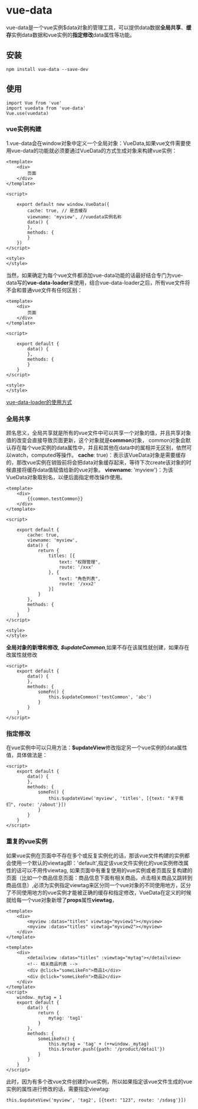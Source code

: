# vue-data
vue-data是一个vue实例$data对象的管理工具，可以提供data数据**全局共享**、**缓存**实例data数据和vue实例的**指定修改**data属性等功能。
## 安装
```
npm install vue-data --save-dev
```
## 使用
```
import Vue from 'vue'
import vuedata from 'vue-data'
Vue.use(vuedata)
```
### vue实例构建
1.vue-data会在window对象中定义一个全局对象：VueData,如果vue文件需要使用vue-data的功能就必须要通过VueData的方式生成对象来构建vue实例：
```
<template>
	<div>
		页面
	</div>
</template>

<script>
	
	export default new window.VueData({
		cache: true, // 是否缓存
		viewname: 'myview', //vuedata实例名称
		data() {
		},
		methods: {
		}
	})
</script>

<style>
</style>
```
当然，如果确定为每个vue文件都添加vue-data功能的话最好结合专门为vue-data写的**vue-data-loader**来使用，结合vue-data-loader之后，所有vue文件将不会和普通vue文件有任何区别：
```
<template>
	<div>
		页面
	</div>
</template>

<script>
	
	export default {
		data() {
		},
		methods: {
		}
	}
</script>

<style>
</style>
```
[vue-data-loader的使用方式](https://github.com/avengang/vue-data-loader/tree/master)
### 全局共享
顾名思义，全局共享就是所有的vue文件中可以共享一个对象的值，并且共享对象值的改变会直接导致页面更新，这个对象就是**common**对象，
common对象会默认存在每个vue实例的data属性中，并且和其他在data中的属相并无区别，依然可以watch，computed等操作。
**cache**: true)：表示该VueData对象是需要缓存的，那改vue实例在销毁前将会把data对象缓存起来，等待下次create该对象的时候直接将缓存data值赋值给新的vue对象。
**viewname**: 'myview')：为该VueData对象取别名，以便后面指定修改操作使用。
```
<template>
	<div>
		{{common.testCommon}}
	</div>
</template>

<script>
	
	export default {
		cache: true,
		viewname: 'myview',
		data() {
			return {
				titles: [{
					text: "权限管理",
					route: '/xxx'
				}, {
					text: "角色列表",
					route: '/xxx2'
				}]
			}
		},
		methods: {
		}
	}
</script>

<style>
</style>
```
**全局对象的新增和修改**, ***$updateCommon***,如果不存在该属性就创建，如果存在改属性就修改
```
<script>
	export default {
		data() {
		},
		methods: {
			someFn() {
				this.$updateCommon('testCommon', 'abc')
			}
		}
	}
</script>
```

### 指定修改
在vue实例中可以只用方法：**$updateView**修改指定另一个vue实例的data属性值，具体做法是：
```
<script>
	export default {
		data() {
		},
		methods: {
			someFn() {
				this.$updateView('myview', 'titles', [{text: "关于我们", route: '/about'}])
			}
		}
	}
</script>
```
### 重复的vue实例
如果vue实例在页面中不存在多个或反复实例化的话，那该vue文件构建的实例都会使用一个默认的viewtag即：'default',指定该vue文件实例化的vue实例修改属性的话可以不用传viewtag,
如果页面中有重复使用的vue实例或者页面反复构建的页面（比如一个商品信息页面：商品信息下面有相关商品，点击相关商品又跳转到商品信息）,必须为实例指定viewtag来区分同一个vue对象的不同使用地方，区分了不同使用地方的vue实例才能被正确的缓存和指定修改，VueData在定义的时候就给每一个vue对象新增了**props**属性**viewtag**，
```
<template>
	<div>
		<myview :datas="titles" viewtag="myview1"></myview>
		<myview :datas="titles" viewtag="myview2"></myview>
	</div>
</template>
```
```
<template>
	<div>
		<detailview :datas="titles" :viewtag="mytag"></detailview>
		<!-- 相关商品列表 -->
		<div @click="someLikeFn">商品1</div>
		<div @click="someLikeFn">商品2</div>
	</div>
</template>
<script>
	window._mytag = 1
	export default {
		data() {
			return {
				mytag: 'tag1'
			}
		},
		methods: {
			someLikeFn() {
				this.mytag = 'tag' + (++window._mytag)
				this.$router.push({path: '/product/detail'})
			}
		}
	}
</script>
```
此时，因为有多个改vue文件创建的vue实例，所以如果指定该vue文件生成的vue实例的属性进行修改的话，需要指定viewtag:
```
this.$updateView('myview', 'tag2', [{text: "123", route: '/sdasg'}])
```
